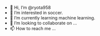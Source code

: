 - 👋 Hi, I’m @ryota958
- 👀 I’m interested in soccer.
- 🌱 I’m currently learning machine learning.
- 💞️ I’m looking to collaborate on ...
- 📫 How to reach me ...

<!---
ryota958/ryota958 is a ✨ special ✨ repository because its `README.md` (this file) appears on your GitHub profile.
You can click the Preview link to take a look at your changes.
--->
